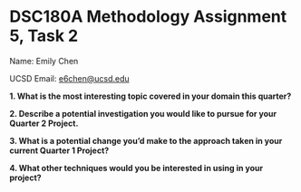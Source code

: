 # DSC180A Methodology Assignment 5, Task 2

Name: Emily Chen

UCSD Email: e6chen@ucsd.edu

**1. What is the most interesting topic covered in your domain this quarter?**

**2. Describe a potential investigation you would like to pursue for your Quarter 2 Project.**

**3. What is a potential change you’d make to the approach taken in your current Quarter 1 Project?**

**4. What other techniques would you be interested in using in your project?**
